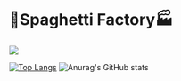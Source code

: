 # 🍝Spaghetti Factory🏭
<a href="https://hits.seeyoufarm.com"><img src="https://hits.seeyoufarm.com/api/count/incr/badge.svg?url=https%3A%2F%2Fgithub.com%2FHiBixby&count_bg=%23555555&title_bg=%23555555&icon=github.svg&icon_color=%23E7E7E7&title=hits&edge_flat=false"/></a>

[![Top Langs](https://github-readme-stats.vercel.app/api/top-langs/?username=HiBixby&layout=compact)](https://github.com/HiBixby)
![Anurag's GitHub stats](https://github-readme-stats.vercel.app/api?username=HiBixby&show_icons=true&theme=radical)

<!--
**HiBixby/HiBixby** is a ✨ _special_ ✨ repository because its `README.md` (this file) appears on your GitHub profile.

Here are some ideas to get you started:

- 🔭 I’m currently working on ...
- 🌱 I’m currently learning ...
- 👯 I’m looking to collaborate on ...
- 🤔 I’m looking for help with ...
- 💬 Ask me about ...
- 📫 How to reach me: ...
- 😄 Pronouns: ...
- ⚡ Fun fact: ...
-->
